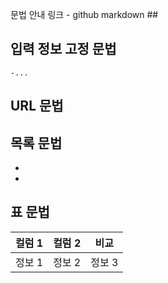 

 문법 안내 링크 - github markdown ##

## 입력 정보 고정 문법
```
-...
```

## URL 문법
[]()

## 목록 문법
-
-

## 표 문법
| 컬럼 1 | 컬럼 2 | 비교 |
| -- | -- | -- |
| 정보 1 | 정보 2 | 정보 3 |